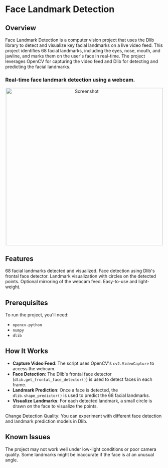 <h1>Face Landmark Detection</h1>


<h2>Overview</h2>

Face Landmark Detection is a computer vision project that uses the Dlib library to detect and visualize key facial landmarks on a live video feed. This project identifies 68 facial landmarks, including the eyes, nose, mouth, and jawline, and marks them on the user's face in real-time. The project leverages OpenCV for capturing the video feed and Dlib for detecting and predicting the facial landmarks.


### Real-time face landmark detection using a webcam.



<p align="center">
    <img src="https://github.com/user-attachments/assets/98a1f7c3-171d-4d08-93ec-33994e4718d2" alt="Screenshot" width="500"/>
</p>



<h2>Features</h2>


68 facial landmarks detected and visualized.
Face detection using Dlib's frontal face detector.
Landmark visualization with circles on the detected points.
Optional mirroring of the webcam feed.
Easy-to-use and light-weight.


<h2>Prerequisites</h2>

To run the project, you'll need:



- `opencv-python`
- `numpy`
- `dlib`


<h2>How It Works</h2>


- **Capture Video Feed**: The script uses OpenCV's `cv2.VideoCapture` to access the webcam.
- **Face Detection**: The Dlib's frontal face detector (`dlib.get_frontal_face_detector()`) is used to detect faces in each frame.
- **Landmark Prediction**: Once a face is detected, the `dlib.shape_predictor()` is used to predict the 68 facial landmarks.
- **Visualize Landmarks**: For each detected landmark, a small circle is drawn on the face to visualize the points.



Change Detection Quality: You can experiment with different face detection and landmark prediction models in Dlib.

<h2>Known Issues</h2>

The project may not work well under low-light conditions or poor camera quality.
Some landmarks might be inaccurate if the face is at an unusual angle.



